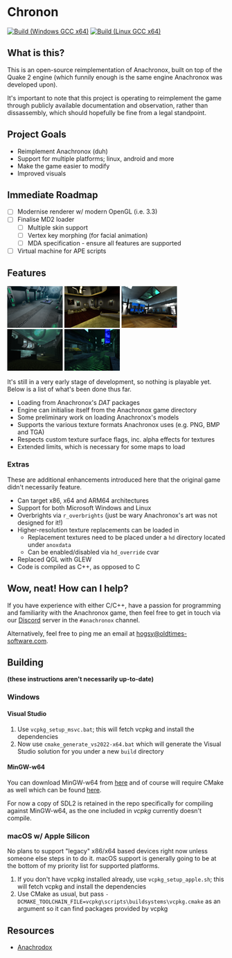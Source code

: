 # Chronon

[![Build (Windows GCC x64)](https://github.com/hogsy/hosae/actions/workflows/build-windows-gcc_x64.yml/badge.svg)](https://github.com/hogsy/hosae/actions/workflows/build-windows-gcc_x64.yml)
[![Build (Linux GCC x64)](https://github.com/hogsy/hosae/actions/workflows/build-linux-gcc_x64.yml/badge.svg)](https://github.com/hogsy/hosae/actions/workflows/build-linux-gcc_x64.yml)

## What is this?

This is an open-source reimplementation of Anachronox, built on top of the Quake 2 engine (which funnily enough is the same engine Anachronox was developed upon).

It's important to note that this project is operating to reimplement the game through publicly available documentation and observation, rather than dissassembly, which should hopefully be fine from a legal standpoint.

## Project Goals

- Reimplement Anachronox (duh)
- Support for multiple platforms; linux, android and more
- Make the game easier to modify
- Improved visuals

## Immediate Roadmap

- [ ] Modernise renderer w/ modern OpenGL (i.e. 3.3)
- [ ] Finalise MD2 loader
  - [ ] Multiple skin support
  - [ ] Vertex key morphing (for facial animation)
  - [ ] MDA specification - ensure all features are supported
- [ ] Virtual machine for APE scripts

## Features

[![Screenshot](preview/thumb_01.png)](preview/01.webp)
[![Screenshot](preview/thumb_02.png)](preview/02.webp)
[![Screenshot](preview/thumb_03.png)](preview/03.webp)
[![Screenshot](preview/thumb_04.png)](preview/04.webp)
[![Screenshot](preview/thumb_06.png)](preview/06.webp)

It's still in a very early stage of development, so nothing is playable yet.
Below is a list of what's been done thus far.

- Loading from Anachronox's _DAT_ packages
- Engine can initialise itself from the Anachronox game directory
- Some preliminary work on loading Anachronox's models
- Supports the various texture formats Anachronox uses (e.g. PNG, BMP and TGA)
- Respects custom texture surface flags, inc. alpha effects for textures
- Extended limits, which is necessary for some maps to load

### Extras

These are additional enhancements introduced here that the original game didn't necessarily feature.

- Can target x86, x64 and ARM64 architectures
- Support for both Microsoft Windows and Linux
- Overbrights via `r_overbrights` (just be wary Anachronox's art was not designed for it!)
- Higher-resolution texture replacements can be loaded in
    - Replacement textures need to be placed under a `hd` directory located under `anoxdata`
    - Can be enabled/disabled via `hd_override` cvar
- Replaced QGL with GLEW
- Code is compiled as C++, as opposed to C

## Wow, neat! How can I help?

If you have experience with either C/C++, have a passion for programming and familiarity with the Anachronox game, then feel free to get in touch via our [Discord](https://discord.gg/EdmwgVk) server in the `#anachronox` channel.

Alternatively, feel free to ping me an email at [hogsy@oldtimes-software.com](mailto:hogsy@oldtimes-software.com).

## Building

**(these instructions aren't necessarily up-to-date)**

### Windows

#### Visual Studio

1. Use `vcpkg_setup_msvc.bat`; this will fetch vcpkg and install the dependencies
2. Now use `cmake_generate_vs2022-x64.bat` which will generate the Visual Studio solution for you under a new `build` directory

#### MinGW-w64 

You can download MinGW-w64 from [here](https://www.mingw-w64.org/) and of course will require
CMake as well which can be found [here](https://cmake.org/).

For now a copy of SDL2 is retained in the repo specifically for compiling against MinGW-w64, as
the one included in *vcpkg* currently doesn't compile.

### macOS w/ Apple Silicon

No plans to support "legacy" x86/x64 based devices right now unless someone else steps in to do it.
macOS support is generally going to be at the bottom of my priority list for supported platforms.

1. If you don't have vcpkg installed already, use `vcpkg_setup_apple.sh`; this will fetch vcpkg and install the dependencies
2. Use CMake as usual, but pass `-DCMAKE_TOOLCHAIN_FILE=vcpkg\scripts\buildsystems\vcpkg.cmake` as an argument so it can find packages provided by vcpkg

## Resources

- [Anachrodox](https://anachrodox.talonbrave.info/)
